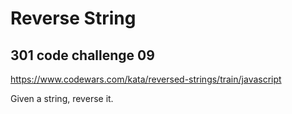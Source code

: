 # Reverse String
## 301 code challenge 09

https://www.codewars.com/kata/reversed-strings/train/javascript

Given a string, reverse it.